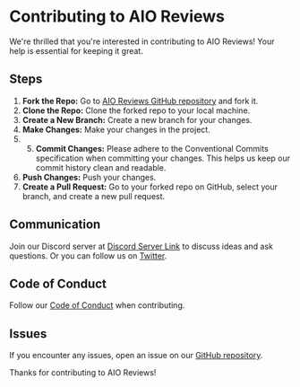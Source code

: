# Contributing to AIO Reviews

We're thrilled that you're interested in contributing to AIO Reviews! Your help is essential for keeping it great.

## Steps

1. **Fork the Repo:** Go to [AIO Reviews GitHub repository](https://github.com/aiocean) and fork it.
2. **Clone the Repo:** Clone the forked repo to your local machine.
3. **Create a New Branch:** Create a new branch for your changes.
4. **Make Changes:** Make your changes in the project.
5. 5. **Commit Changes:** Please adhere to the Conventional Commits specification when committing your changes. This helps us keep our commit history clean and readable.
6. **Push Changes:** Push your changes.
7. **Create a Pull Request:** Go to your forked repo on GitHub, select your branch, and create a new pull request.

## Communication

Join our Discord server at [Discord Server Link](https://discord.gg/vPJjCrDf) to discuss ideas and ask questions. Or you can follow us on [Twitter](https://twitter.com/duocdev).

## Code of Conduct

Follow our [Code of Conduct](/code-of-conduct) when contributing.

## Issues

If you encounter any issues, open an issue on our [GitHub repository](https://github.com/aiocean).

Thanks for contributing to AIO Reviews!
